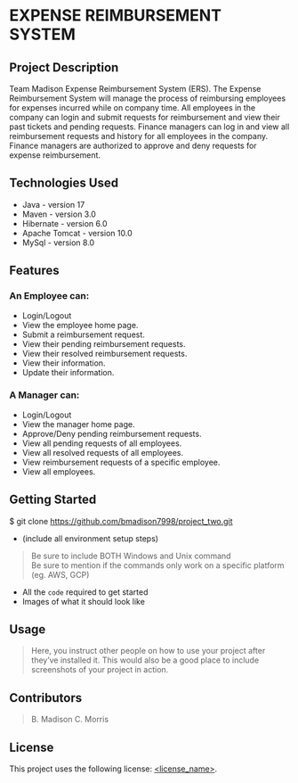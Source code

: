 # EXPENSE REIMBURSEMENT SYSTEM

## Project Description

Team Madison Expense Reimbursement System (ERS).
The Expense Reimbursement System will manage the process of reimbursing employees for expenses incurred while on company time. 
All employees in the company can login and submit requests for reimbursement and view their past tickets and pending requests. 
Finance managers can log in and view all reimbursement requests and history for all employees in the company. 
Finance managers are authorized to approve and deny requests for expense reimbursement. 

## Technologies Used

* Java - version 17
* Maven - version 3.0
* Hibernate - version 6.0
* Apache Tomcat - version 10.0
* MySql - version 8.0

## Features

### An Employee can: 
* Login/Logout
* View the employee home page. 
* Submit a reimbursement request. 
* View their pending reimbursement requests. 
* View their resolved reimbursement requests. 
* View their information. 
* Update their information. 

### A Manager can: 
* Login/Logout
* View the manager home page. 
* Approve/Deny pending reimbursement requests. 
* View all pending requests of all employees. 
* View all resolved requests of all employees. 
* View reimbursement requests of a specific employee. 
* View all employees. 


## Getting Started
   
$ git clone https://github.com/bmadison7998/project_two.git
- (include all environment setup steps)

> Be sure to include BOTH Windows and Unix command  
> Be sure to mention if the commands only work on a specific platform (eg. AWS, GCP)

- All the `code` required to get started
- Images of what it should look like

## Usage

> Here, you instruct other people on how to use your project after they’ve installed it. 
> This would also be a good place to include screenshots of your project in action.

## Contributors

> B. Madison
> C. Morris

## License

This project uses the following license: [<license_name>](<link>).
